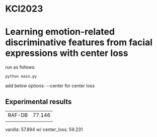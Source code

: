 # KCI2023

<h1>Learning emotion-related discriminative features from facial expressions with center loss</h1>

run as follows:
```
python main.py
```
add below options:
--center for center loss


<h2>Experimental results</h2>
<table>
  <tr><td>RAF-DB</td><td>77.146</td></tr>
<tr><td></td></tr>
</table>
vanilla: 57.894
w/ center_loss: 59.231
